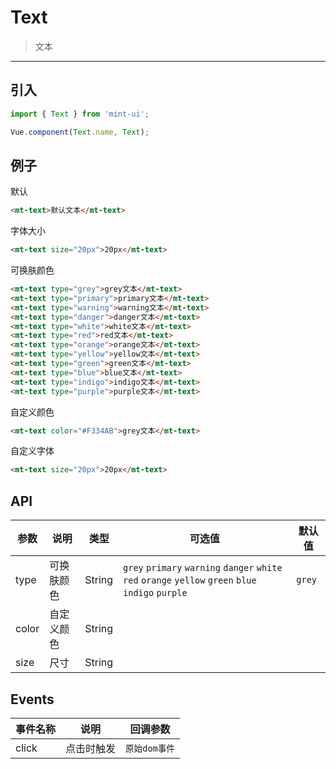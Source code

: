 # Text

> 文本

-------------

## 引入

```javascript
import { Text } from 'mint-ui';

Vue.component(Text.name, Text);
```

## 例子


默认

```html
<mt-text>默认文本</mt-text>
```



字体大小

```html
<mt-text size="20px">20px</mt-text>
```



可换肤颜色

```html
<mt-text type="grey">grey文本</mt-text>
<mt-text type="primary">primary文本</mt-text>
<mt-text type="warning">warning文本</mt-text>
<mt-text type="danger">danger文本</mt-text>
<mt-text type="white">white文本</mt-text>
<mt-text type="red">red文本</mt-text>
<mt-text type="orange">orange文本</mt-text>
<mt-text type="yellow">yellow文本</mt-text>
<mt-text type="green">green文本</mt-text>
<mt-text type="blue">blue文本</mt-text>
<mt-text type="indigo">indigo文本</mt-text>
<mt-text type="purple">purple文本</mt-text>
```



自定义颜色

```html
<mt-text color="#F334AB">grey文本</mt-text>
```



自定义字体

```html
<mt-text size="20px">20px</mt-text>
```



## API
| 参数 | 说明 | 类型 | 可选值 | 默认值 |
|------|-------|---------|-------|--------|
| type | 可换肤颜色 | String | `grey` `primary` `warning` `danger` `white` `red` `orange` `yellow` `green` `blue` `indigo` `purple`| `grey` |
| color | 自定义颜色 | String |  |  |
| size | 尺寸 | String |  |  |

## Events
| 事件名称 | 说明 | 回调参数 |
|---------- |-------- |---------- |
| click  | 点击时触发 | `原始dom事件`  |
